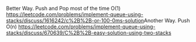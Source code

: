 Better Way. Push and Pop most of the time O(1)
https://leetcode.com/problems/implement-queue-using-stacks/discuss/1616242/c%2B%2B-or-100-0ms-solution
​
Another Way.
Push O(n)
https://leetcode.com/problems/implement-queue-using-stacks/discuss/670639/C%2B%2B-easy-solution-using-two-stacks
​
​
​
